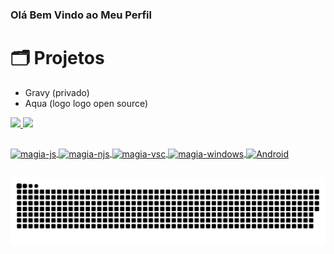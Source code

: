 ### Olá Bem Vindo ao Meu Perfil

# 🗂 Projetos
* Gravy (privado)
* Aqua (logo logo open source)
<div>
  <a href="https://github.com/magiaMagica">
  <img height="170" src="https://github-readme-stats.vercel.app/api?username=magiaMagica&show_icons=true&theme=dark&include_all_commits=true&count_private=true"/>
  <img height="170" src="https://github-readme-stats.vercel.app/api/top-langs/?username=magiaMagica&theme=dark"/>
</div>

##
<div>
<img align="center" alt="magia-js" height="30" width="30" src="https://cdn.jsdelivr.net/gh/devicons/devicon/icons/javascript/javascript-plain.svg">

<img align="center" alt="magia-njs" height="30" width="30" src="https://cdn.jsdelivr.net/gh/devicons/devicon/icons/nodejs/nodejs-original.svg">

<img align="center" alt="magia-vsc" height="30" width="30" src="https://cdn.jsdelivr.net/gh/devicons/devicon/icons/vscode/vscode-original.svg">

<img align="center" alt="magia-windows" height="30" width="30" src="https://cdn.jsdelivr.net/gh/devicons/devicon/icons/windows8/windows8-original.svg">

<img align="center" alt="Android" height="30" width="30" src="https://cdn.jsdelivr.net/gh/devicons/devicon/icons/android/android-plain.svg">
</div>

##


![Snake animation](https://github.com/magiaMagica/magiaMagica/blob/output/github-contribution-grid-snake.svg)
